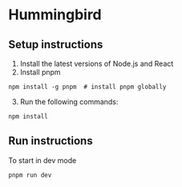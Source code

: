 # Hummingbird

## Setup instructions

1. Install the latest versions of Node.js and React
2. Install pnpm

`npm install -g pnpm  # install pnpm globally`

3. Run the following commands:

`npm install`

## Run instructions

To start in dev mode

`pnpm run dev`
